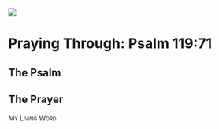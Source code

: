 <img class="intro-right" src="/images/art-paris-psalter.jpg">

<style>
  li {list-style-type: none;}
  p + ul {
    margin-top: -18px;
}
</style>

# Praying Through: Psalm 119:71

## The Psalm

## The Prayer

<div style="font-variant: small-caps;">
My Living Word
</div>
